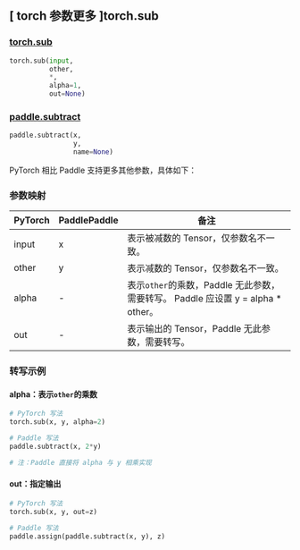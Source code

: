 ## [ torch 参数更多 ]torch.sub
### [torch.sub](https://pytorch.org/docs/stable/generated/torch.sub.html?highlight=torch%20sub#torch.sub)

```python
torch.sub(input,
          other,
          *,
          alpha=1,
          out=None)
```

### [paddle.subtract](https://www.paddlepaddle.org.cn/documentation/docs/zh/develop/api/paddle/subtract_cn.html#subtract)

```python
paddle.subtract(x,
                y,
                name=None)
```

PyTorch 相比 Paddle 支持更多其他参数，具体如下：
### 参数映射

| PyTorch       | PaddlePaddle | 备注                                                   |
| ------------- | ------------ | ------------------------------------------------------ |
| input         | x            | 表示被减数的 Tensor，仅参数名不一致。  |
| other         | y            | 表示减数的 Tensor，仅参数名不一致。  |
| alpha         | -            | 表示`other`的乘数，Paddle 无此参数，需要转写。 Paddle 应设置 y = alpha * other。   |
| out           | -            | 表示输出的 Tensor，Paddle 无此参数，需要转写。  |


### 转写示例
#### alpha：表示`other`的乘数
```python
# PyTorch 写法
torch.sub(x, y, alpha=2)

# Paddle 写法
paddle.subtract(x, 2*y)

# 注：Paddle 直接将 alpha 与 y 相乘实现
```
#### out：指定输出
```python
# PyTorch 写法
torch.sub(x, y, out=z)

# Paddle 写法
paddle.assign(paddle.subtract(x, y), z)
```
